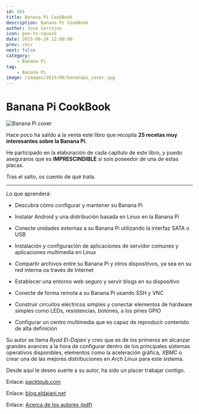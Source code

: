 ```yaml
---
id: 581
title: Banana Pi CookBook
description: Banana Pi CookBook
author: Jose Cerrejon
icon: pen-to-square
date: 2015-06-24 12:00:00
prev: /es/
next: false
category:
    - Banana Pi
tag:
    - Banana Pi
image: /images/2015/06/bananapi_cover.jpg
---
```


# Banana Pi CookBook

![Banana Pi cover](/images/2015/06/bananapi_cover.jpg)

Hace poco ha salido a la venta este libro que recopila **25 recetas muy interesantes sobre la Banana Pi**.

He participado en la elaboración de cada capítulo de este libro, y puedo aseguraros que es **IMPRESCINDIBLE** si sois poseedor de una de estas placas.

Tras el salto, os cuento de qué trata.

---

Lo que aprenderá:

-   Descubra cómo configurar y mantener su Banana Pi

-   Instalar Android y una distribución basada en Linux en la Banana Pi

-   Conecte unidades externas a su Banana Pi utilizando la interfaz SATA o USB

-   Instalación y configuración de aplicaciones de servidor comunes y aplicaciones multimedia en Linux

-   Compartir archivos entre su Banana Pi y otros dispositivos, ya sea en su red interna oa través de Internet

-   Establecer una entorno web seguro y servir blogs en su dispositivo

-   Conecte de forma remota a su Banana Pi usando SSH y VNC

-   Construir circuitos eléctricos simples y conectar elementos de hardware simples como LEDs, resistencias, botones, a los pines GPIO

-   Configurar un centro multimedia que es capaz de reproducir contenido de alta definición

Su autor se llama _Ryad El-Dajani_ y creo que es de los primeros en alcanzar grandes avances a la hora de configurar dentro de los principales sistemas operativos disponibles, elementos como la aceleración gráfica, _XBMC_ o crear una de las mejores distribuciones en _Arch Linux_ para este sistema.

Desde aquí le deseo suerte a su autor, ha sido un placer trabajar contigo.

Enlace: [packtpub.com](https://www.packtpub.com/hardware-and-creative/banana-pi-cookbook)

Enlace: [blog.eldajani.net](https://blog.eldajani.net/banana-pi-cookbook/)

Enlace: [Acerca de los autores (pdf)](/res/B04622_FM_ForProof_MJ.pdf)
